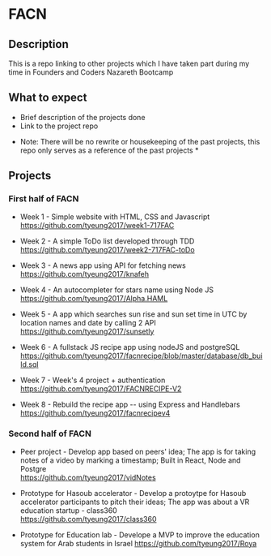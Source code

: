 # FACN

## Description
This is a repo linking to other projects which I have taken part during my time in Founders and Coders Nazareth Bootcamp

## What to expect
+ Brief description of the projects done
+ Link to the project repo

* Note: There will be no rewrite or housekeeping of the past projects, this repo only serves as a reference of the past projects *

## Projects

### First half of FACN

+ Week 1 - Simple website with HTML, CSS and Javascript  
https://github.com/tyeung2017/week1-717FAC

+ Week 2 - A simple ToDo list developed through TDD  
https://github.com/tyeung2017/week2-717FAC-toDo

+ Week 3 - A news app using API for fetching news  
https://github.com/tyeung2017/knafeh

+ Week 4 - An autocompleter for stars name using Node JS  
https://github.com/tyeung2017/Alpha.HAML

+ Week 5 - A app which searches sun rise and sun set time in UTC by location names and date by calling 2 API
https://github.com/tyeung2017/sunsetly

+ Week 6 - A fullstack JS recipe app using nodeJS and postgreSQL  
https://github.com/tyeung2017/facnrecipe/blob/master/database/db_build.sql

+ Week 7 - Week's 4 project + authentication  
https://github.com/tyeung2017/FACNRECIPE-V2

+ Week 8 - Rebuild the recipe app -- using Express and Handlebars  
https://github.com/tyeung2017/facnrecipev4

### Second half of FACN

+ Peer project - Develop app based on peers' idea; The app is for taking notes of a video by marking a timestamp; Built in React, Node and Postgre  
https://github.com/tyeung2017/vidNotes

+ Prototype for Hasoub accelerator - Develop a protoytpe for Hasoub accelerator participants to pitch their ideas; The app was about a VR education startup - class360  
https://github.com/tyeung2017/class360

+ Prototype for Education lab - Develope a MVP to improve the education system for Arab students in Israel
https://github.com/tyeung2017/Roya
